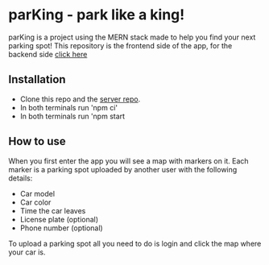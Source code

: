 # parKing - park like a king!

parKing is a project using the MERN stack made to help you find your next parking spot! This repository is the frontend side of the app, for the backend side [click here](https://github.com/leopariente/parking-locator-server)
## Installation

* Clone this repo and the [server repo](https://github.com/leopariente/parking-locator-server).
* In both terminals run 'npm ci'
* In both terminals run 'npm start

## How to use

When you first enter the app you will see a map with markers on it. Each marker is a parking spot uploaded by another user with the following details:
* Car model
* Car color
* Time the car leaves
* License plate (optional)
* Phone number (optional)

To upload a parking spot all you need to do is login and click the map where your car is.